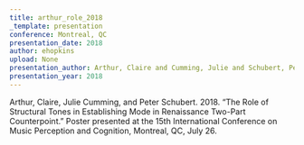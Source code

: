 ```yaml
---
title: arthur_role_2018
_template: presentation
conference: Montreal, QC
presentation_date: 2018
author: ehopkins
upload: None
presentation_author: Arthur, Claire and Cumming, Julie and Schubert, Peter
presentation_year: 2018
---
```

Arthur, Claire, Julie Cumming, and Peter Schubert. 2018. “The Role of Structural Tones in Establishing Mode in Renaissance Two-Part Counterpoint.” Poster presented at the 15th International Conference on Music Perception and Cognition, Montreal, QC, July 26.

